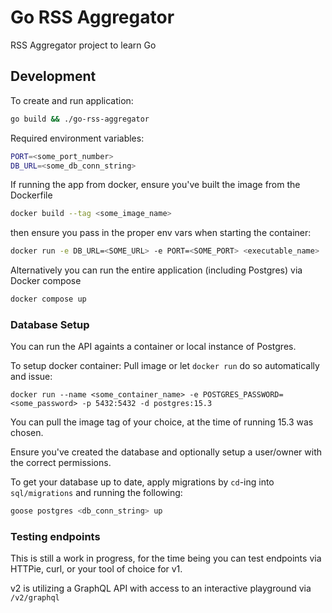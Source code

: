 # Go RSS Aggregator

RSS Aggregator project to learn Go

## Development

To create and run application:

```bash
go build && ./go-rss-aggregator
```

Required environment variables:

```bash
PORT=<some_port_number>
DB_URL=<some_db_conn_string>
```

If running the app from docker, ensure you've built the image from the Dockerfile

```bash
docker build --tag <some_image_name>
```

then ensure you pass in the proper env vars when starting the container:

```bash
docker run -e DB_URL=<SOME_URL> -e PORT=<SOME_PORT> <executable_name>
```

Alternatively you can run the entire application (including Postgres) via Docker compose

```bash
docker compose up
```

### Database Setup

You can run the API againts a container or local instance of Postgres.

To setup docker container:
Pull image or let `docker run` do so automatically and issue:

`docker run --name <some_container_name> -e POSTGRES_PASSWORD=<some_password> -p 5432:5432 -d postgres:15.3`

You can pull the image tag of your choice, at the time of running 15.3 was chosen.

Ensure you've created the database and optionally setup a user/owner with the correct permissions.

To get your database up to date, apply migrations by `cd`-ing into `sql/migrations` and running the following:

```bash
goose postgres <db_conn_string> up
```

### Testing endpoints

This is still a work in progress, for the time being you can test endpoints via HTTPie, curl, or your tool of choice for v1.

v2 is utilizing a GraphQL API with access to an interactive playground via `/v2/graphql`